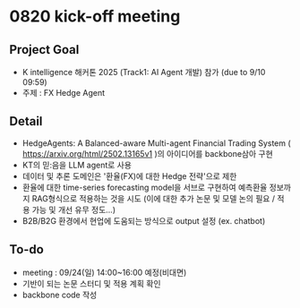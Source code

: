 # 0820 kick-off meeting
##  Project Goal
- K intelligence 해커톤 2025 (Track1: AI Agent 개발) 참가 (due to 9/10 09:59)
- 주제 : FX Hedge Agent 

##  Detail
- HedgeAgents: A Balanced-aware Multi-agent Financial Trading System ( https://arxiv.org/html/2502.13165v1 )의 아이디어를 backbone삼아 구현
- KT의 믿:음을 LLM agent로 사용
- 데이터 및 추론 도메인은 '환율(FX)에 대한 Hedge 전략'으로 제한
- 환율에 대한 time-series forecasting model을 서브로 구현하여 예측환율 정보까지 RAG형식으로 적용하는 것을 시도
  (이에 대한 추가 논문 및 모델 논의 필요 / 적용 가능 및 개선 유무 정도...)
- B2B/B2G 환경에서 현업에 도움되는 방식으로 output 설정 (ex. chatbot)

## To-do
- meeting : 09/24(일) 14:00~16:00 예정(비대면)
- 기반이 되는 논문 스터디 및 적용 계획 확인
- backbone code 작성